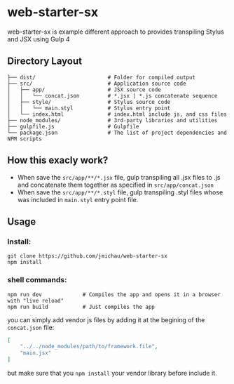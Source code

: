 # web-starter-sx
web-starter-sx is example different approach to provides transpiling Stylus and JSX using Gulp 4
## Directory Layout
```shell
├── dist/                       # Folder for compiled output
├── src/                        # Application source code
│   ├── app/                    # JSX source code
│   │   └── concat.json         # *.jsx | *.js concatenate sequence
│   ├── style/                  # Stylus source code
│   │   └── main.styl           # Stylus entry point
│   └── index.html              # index.html include js, and css files
├── node_modules/               # 3rd-party libraries and utilities
├── gulpfile.js                 # Gulpfile
└── package.json                # The list of project dependencies and NPM scripts
```

## How this exacly work?
- When save the `src/app/**/*.jsx` file, gulp transpiling all .jsx files to .js and concatenate them together as specified in `src/app/concat.json`
- When save the `src/app/**/*.styl` file, gulp transpiling .styl files whose was included in `main.styl` entry point file.

## Usage
### Install:
```shell
git clone https://github.com/jmichau/web-starter-sx
npm install
```
### shell commands:
```shell
npm run dev             # Compiles the app and opens it in a browser with "live reload"
npm run build           # Just compiles the app
```

you can simply add vendor js files by adding it at the begining of the `concat.json` file:
```json
[
    "../../node_modules/path/to/framework.file",
    "main.jsx"
]
```
but make sure that you `npm install` your vendor library before include it.
